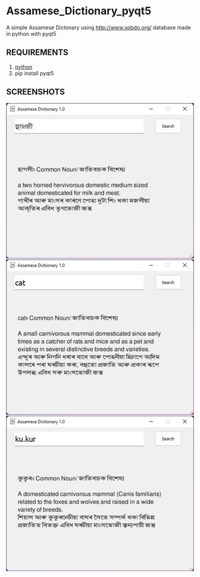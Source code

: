 # Assamese_Dictionary_pyqt5
A simple Assamese Dictonary using http://www.xobdo.org/ database made in python with pyqt5

## REQUIREMENTS
1. [python](https://www.python.org/)
2. pip install pyqt5

## SCREENSHOTS

![Screenshot 1](https://github.com/MrDiagnose/Assamese_Dictionary_pyqt5/blob/main/screenshots/1.jpg)
![Screenshot 2](https://github.com/MrDiagnose/Assamese_Dictionary_pyqt5/blob/main/screenshots/2.jpg)
![Screenshot 3](https://github.com/MrDiagnose/Assamese_Dictionary_pyqt5/blob/main/screenshots/3.jpg)


